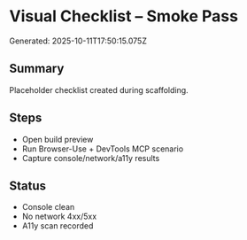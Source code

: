 # Visual Checklist – Smoke Pass

Generated: 2025-10-11T17:50:15.075Z

## Summary
Placeholder checklist created during scaffolding.

## Steps
- Open build preview
- Run Browser-Use + DevTools MCP scenario
- Capture console/network/a11y results

## Status
- Console clean
- No network 4xx/5xx
- A11y scan recorded
